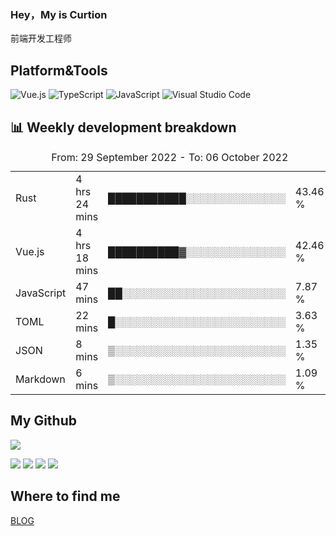 ### Hey，My is Curtion
前端开发工程师
## Platform&Tools

![Vue.js](https://img.shields.io/badge/-Vue.js-4FC08D?style=flat-square&logo=Vue.js&logoColor=white)
![TypeScript](https://img.shields.io/badge/-TypeScript-007ACC?style=flat-square&logo=typescript&logoColor=white)
![JavaScript](https://img.shields.io/badge/-JavaScript-F7DF1E?style=flat-square&logo=javascript&logoColor=black)
![Visual Studio Code](https://img.shields.io/badge/-VSCode-007ACC?style=flat-square&logo=Visual-Studio-Code&logoColor=white)

## 📊 Weekly development breakdown

<!--START_SECTION:waka-->

<table><caption>From: 29 September 2022 - To: 06 October 2022</caption><tr><td>Rust</td><td>4 hrs 24 mins</td><td>███████████░░░░░░░░░░░░░░</td><td>43.46 %</td></tr><tr><td>Vue.js</td><td>4 hrs 18 mins</td><td>██████████▓░░░░░░░░░░░░░░</td><td>42.46 %</td></tr><tr><td>JavaScript</td><td>47 mins</td><td>██░░░░░░░░░░░░░░░░░░░░░░░</td><td>7.87 %</td></tr><tr><td>TOML</td><td>22 mins</td><td>█░░░░░░░░░░░░░░░░░░░░░░░░</td><td>3.63 %</td></tr><tr><td>JSON</td><td>8 mins</td><td>▒░░░░░░░░░░░░░░░░░░░░░░░░</td><td>1.35 %</td></tr><tr><td>Markdown</td><td>6 mins</td><td>▒░░░░░░░░░░░░░░░░░░░░░░░░</td><td>1.09 %</td></tr></table>

<!--END_SECTION:waka-->

## My Github

![](http://github-profile-summary-cards.vercel.app/api/cards/profile-details?username=curtion&theme=nord_bright)

![](http://github-profile-summary-cards.vercel.app/api/cards/stats?username=curtion&theme=nord_bright)
![](http://github-profile-summary-cards.vercel.app/api/cards/productive-time?username=curtion&theme=nord_bright&utcOffset=8)
![](http://github-profile-summary-cards.vercel.app/api/cards/repos-per-language?username=curtion&theme=nord_bright)
![](http://github-profile-summary-cards.vercel.app/api/cards/most-commit-language?username=curtion&theme=nord_bright)

## Where to find me

[BLOG](https://blog.3gxk.net)
